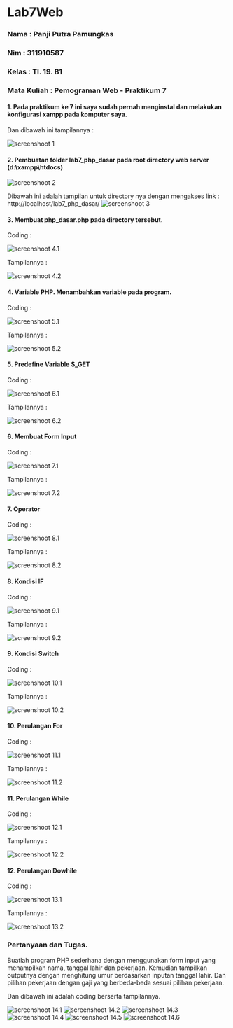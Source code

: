 # Lab7Web

### Nama        : Panji Putra Pamungkas
### Nim         : 311910587
### Kelas       : TI. 19. B1
### Mata Kuliah : Pemograman Web - Praktikum 7

#### 1. Pada praktikum ke 7 ini saya sudah pernah menginstal dan melakukan konfigurasi xampp pada komputer saya.
Dan dibawah ini tampilannya :

![screenshoot 1](screenshoot/1.png)

#### 2. Pembuatan folder lab7_php_dasar pada root directory web server (d:\xampp\htdocs)
![screenshoot 2](screenshoot/2.png)

Dibawah ini adalah tampilan untuk directory nya dengan mengakses link : http://localhost/lab7_php_dasar/
![screenshoot 3](screenshoot/3.png)

#### 3. Membuat php_dasar.php pada directory tersebut.

Coding :

![screenshoot 4.1](screenshoot/4.1.png)

Tampilannya :

![screenshoot 4.2](screenshoot/4.2.png)

#### 4. Variable PHP. Menambahkan variable pada program.

Coding :

![screenshoot 5.1](screenshoot/5.1.png)

Tampilannya :

![screenshoot 5.2](screenshoot/5.2.png)

#### 5. Predefine Variable $_GET

Coding :

![screenshoot 6.1](screenshoot/6.1.png)

Tampilannya :

![screenshoot 6.2](screenshoot/6.2.png)

#### 6. Membuat Form Input

Coding :

![screenshoot 7.1](screenshoot/7.1.png)

Tampilannya :

![screenshoot 7.2](screenshoot/7.2.png)

#### 7. Operator

Coding :

![screenshoot 8.1](screenshoot/8.1.png)

Tampilannya :

![screenshoot 8.2](screenshoot/8.2.png)

#### 8. Kondisi IF

Coding :

![screenshoot 9.1](screenshoot/9.1.png)

Tampilannya :

![screenshoot 9.2](screenshoot/9.2.png)

#### 9. Kondisi Switch

Coding :

![screenshoot 10.1](screenshoot/10.1.png)

Tampilannya :

![screenshoot 10.2](screenshoot/10.2.png)

#### 10. Perulangan For

Coding :

![screenshoot 11.1](screenshoot/11.1.png)

Tampilannya :

![screenshoot 11.2](screenshoot/11.2.png)

#### 11. Perulangan While

Coding :

![screenshoot 12.1](screenshoot/12.1.png)

Tampilannya :

![screenshoot 12.2](screenshoot/12.2.png)

#### 12. Perulangan Dowhile

Coding :

![screenshoot 13.1](screenshoot/13.1.png)

Tampilannya :

![screenshoot 13.2](screenshoot/13.2.png)

### Pertanyaan dan Tugas.
Buatlah program PHP sederhana dengan menggunakan form input yang menampilkan nama, tanggal lahir dan pekerjaan. Kemudian tampilkan outputnya dengan menghitung umur berdasarkan inputan tanggal lahir. Dan pilihan pekerjaan dengan gaji yang berbeda-beda sesuai pilihan pekerjaan.

Dan dibawah ini adalah coding berserta tampilannya.

![screenshoot 14.1](screenshoot/14.1.png)
![screenshoot 14.2](screenshoot/14.2.png)
![screenshoot 14.3](screenshoot/14.3.png)
![screenshoot 14.4](screenshoot/14.4.png)
![screenshoot 14.5](screenshoot/14.5.png)
![screenshoot 14.6](screenshoot/14.6.png)
